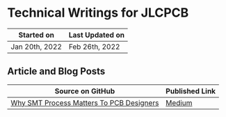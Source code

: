 # Technical Writings for JLCPCB

Started on     | Last Updated on
---------------|----------------
Jan 20th, 2022 | Feb 26th, 2022

## Article and Blog Posts

Source on GitHub | Published Link
-----------------|---------------
[Why SMT Process Matters To PCB Designers](./01.why-smt-matters/README.md) | [Medium](https://medium.com/@hotteshen_96536/why-smt-process-matters-to-pcb-designers-82f2dfd0d36)
